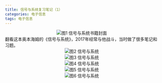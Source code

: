 ```yaml
---
title: 信号与系统复习笔记（1）
categories: 电子信息  
tags: 电子信息 
---
```



<div align=center><img src="/public/image/信号与系统/信号与系统封面.jpg"/>图1 信号与系统书籍封面</div>
翻看这本奥本海姆的《信号与系统》，2017年经常与他战斗，当时做了很多笔记和习题。
<div align=center><img src="/public/image/信号与系统/1.jpg"/>图2 信号与系统</div>
<div align=center><img src="/public/image/信号与系统/2.jpg"/>图3 信号与系统</div>
<div align=center><img src="/public/image/信号与系统/3.jpg"/>图4 信号与系统</div>
<div align=center><img src="/public/image/信号与系统/4.jpg"/>图5 信号与系统</div>
<div align=center><img src="/public/image/信号与系统/5.jpg"/>图6 信号与系统</div>

